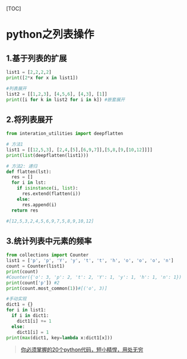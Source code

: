 [TOC]

# python之列表操作

## 1.基于列表的扩展

```python
list1 = [2,2,2,2]
print([2*x for x in list1])

#列表展开
list2 = [[1,2,3], [4,5,6], [4,3], [1]]
print([i for k in list2 for i in k]) #嵌套展开
```



## 2.将列表展开

```python
from interation_utilities import deepflatten

# 方法1
list1 = [[12,5,3], [2,4,[5],[6,9,7]],[5,8,[9,[10,12]]]]
print(list(deepflatten(list1)))

# 方法2: 递归
def flatten(lst):
  res = []
  for i in lst:
    if isinstance(i, list):
      res.extend(flatten(i))
    else:
      res.append(i)
  return res

#[12,5,3,2,4,5,6,9,7,5,8,9,10,12]
```



## 3.统计列表中元素的频率

```python
from collections import Counter
list1 = ['p', 'p', 'Y', 'y', 't', 't', 'h', 'o', 'o', 'o', 'n']
count = Counter(list1)
print(count) 
#Counter({'o': 3, 'p': 2, 't': 2, 'Y': 1, 'y': 1, 'h': 1, 'n': 1})
print(count['p']) #2
print(count.most_common(1))#[('o', 3)]

#手动实现
dict1 = {}
for i in list1:
  if i in dict1:
    dict1[i] += 1
  else:
    dict1[i] = 1
print(max(dict1, key=lambda x:dict1[x]))
```





> [你必须掌握的20个python代码，短小精悍，用处无穷](https://mp.weixin.qq.com/s/OjcLq1VUB4R6aYqNYhz9EA)